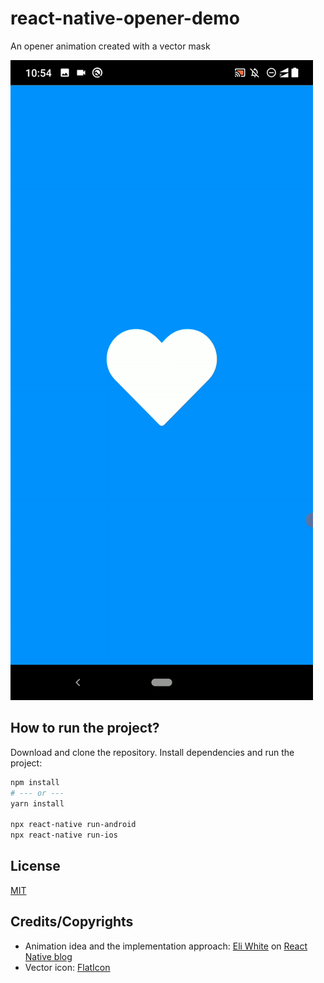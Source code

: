 # react-native-opener-demo
An opener animation created with a vector mask

![](./media/preview-android.gif)

## How to run the project?

Download and clone the repository. Install dependencies and run the project:

```bash
npm install
# --- or ---
yarn install

npx react-native run-android
npx react-native run-ios
```

## License

[MIT](LICENSE)

## Credits/Copyrights

- Animation idea and the implementation approach: [Eli White](https://github.com/TheSavior) on [React Native blog](https://reactnative.dev/blog/2018/01/18/implementing-twitters-app-loading-animation-in-react-native)
- Vector icon: [FlatIcon](https://www.flaticon.com/free-icon/heart_2107845?term=heart&page=1&position=8&page=1&position=8&related_id=2107845&origin=search)
